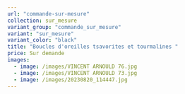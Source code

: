 ```yaml
---
url: "commande-sur-mesure"
collection: sur_mesure
variant_group: "commande_sur_mesure"
variant: "sur_mesure"
variant_color: "black"
title: "Boucles d'oreilles tsavorites et tourmalines "
price: Sur demande
images:
  - image: /images/VINCENT ARNOULD 76.jpg
  - image: /images/VINCENT ARNOULD 73.jpg
  - image: /images/20230820_114447.jpg
---
```


